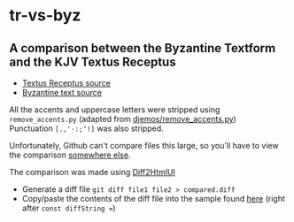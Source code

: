 # tr-vs-byz
## A comparison between the Byzantine Textform and the KJV Textus Receptus

* [Textus Receptus source](https://github.com/Center-for-New-Testament-Restoration/KJTR/blob/main/KJTR.txt)  
* [Byzantine text source](https://github.com/byztxt/byzantine-majority-text/tree/master/csv-unicode/accents/no-variants)

All the accents and uppercase letters were stripped using `remove_accents.py` (adapted from [djemos/remove_accents.py](https://github.com/djemos/remove_accents.py/blob/master/remove_accents.py))  
Punctuation `[.,'·:;ʼ!]` was also stripped.  

Unfortunately, Github can't compare files this large, so you'll have to view the comparison [somewhere else](https://cmp.mrgreekgeek.com/). 

The comparison was made using [Diff2HtmlUI](https://github.com/rtfpessoa/diff2html#diff2htmlui-examples)  
* Generate a diff file `git diff file1 file2 > compared.diff` 
* Copy/paste the contents of the diff file into the sample found [here](https://github.com/rtfpessoa/diff2html#diff2htmlui-examples) (right after `const diffString =`)
